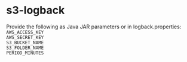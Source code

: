 # s3-logback

Provide the following as Java JAR parameters or in logback.properties:  
`AWS_ACCESS_KEY`  
`AWS_SECRET_KEY`  
`S3_BUCKET_NAME`  
`S3_FOLDER_NAME`  
`PERIOD_MINUTES`  
